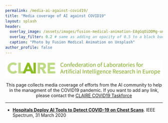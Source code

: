 ```yaml
---
permalink: /media-ai-against-covid19/
title: "Media coverage of AI against COVID19"
layout: splash
header:
  overlay_image: /assets/images/fusion-medical-animation-EAgGqOiDDMg-unsplash_flipped.jpg
  overlay_filter: 0.2 # same as adding an opacity of 0.5 to a black background
  caption: "Photo by Fusion Medical Animation on Unsplash"
author_profile: false
---
```

<!--
	  - image_path: /assets/images/markus-spiske-3_SvgDspSTE-unsplash.jpg
    image_caption: "Photo by Markus Spiske on Unsplash"
    alt: "Johns Hopkins - COVID19 Global dashboard"
    excerpt: ""
    url: "https://coronavirus.jhu.edu/map.html"
    btn_label: "Johns Hopkins - COVID19 Global dashboard"
    btn_class: "btn--primary"
-->


<p align="center"><a href="https://claire-ai.org"><img src="/assets/images/banner_claire.jpg" alt="CLAIRE" width ="1000"></a></p>

<p align="center">This page collects media coverage of efforts from the AI community to help in the managment of the COVID19 pandemic. If you want to add any link, please contact the <a href="mailto:covid19@claire-ai.org">CLAIRE COVID19 Taskforce</a></p>

<hr>

* [**Hospitals Deploy AI Tools to Detect COVID-19 on Chest Scans**](https://spectrum.ieee.org/the-human-os/biomedical/imaging/hospitals-deploy-ai-tools-detect-covid19-chest-scans). IEEE Spectrum, 31 March 2020
